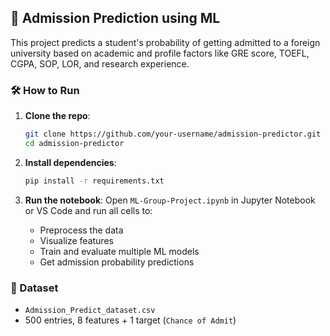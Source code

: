 ## 🎯 Admission Prediction using ML

This project predicts a student's probability of getting admitted to a foreign university based on academic and profile factors like GRE score, TOEFL, CGPA, SOP, LOR, and research experience.

### 🛠 How to Run

1. **Clone the repo**:
   ```bash
   git clone https://github.com/your-username/admission-predictor.git
   cd admission-predictor
   ```

2. **Install dependencies**:
   ```bash
   pip install -r requirements.txt
   ```

3. **Run the notebook**:
   Open `ML-Group-Project.ipynb` in Jupyter Notebook or VS Code and run all cells to:
   - Preprocess the data
   - Visualize features
   - Train and evaluate multiple ML models
   - Get admission probability predictions

### 📁 Dataset

- `Admission_Predict_dataset.csv`
- 500 entries, 8 features + 1 target (`Chance of Admit`)